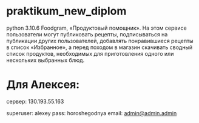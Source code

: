 # praktikum_new_diplom
python 3.10.6
Foodgram, «Продуктовый помощник». На этом сервисе пользователи могут публиковать рецепты, подписываться на публикации других пользователей, добавлять понравившиеся рецепты в список «Избранное», а перед походом в магазин скачивать сводный список продуктов, необходимых для приготовления одного или нескольких выбранных блюд.



# Для Алексея:
сервер: 130.193.55.163

superuser: alexey
pass: horoshegodnya
email: admin@admin.admin
